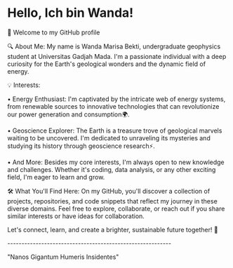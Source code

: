 # Hello, Ich bin Wanda!
<p>🌟 Welcome to my GitHub profile 
<p>
<p>🔍 About Me: My name is Wanda Marisa Bekti, undergraduate geophysics student at Universitas Gadjah Mada. I'm a passionate individual with a deep curiosity for the Earth's geological wonders and the dynamic field of energy.
<p>💡 Interests:
 <p>•	Energy Enthusiast: I'm captivated by the intricate web of energy systems, from renewable sources to innovative technologies that can revolutionize our power generation and consumption🌍.
 <p>• Geoscience Explorer: The Earth is a treasure trove of geological marvels waiting to be uncovered. I'm dedicated to unraveling its mysteries and studying its history through geoscience research⚡.
<p>•	And More: Besides my core interests, I'm always open to new knowledge and challenges. Whether it's coding, data analysis, or any other exciting field, I'm eager to learn and grow.
<p>
<p>🛠 What You'll Find Here: On my GitHub, you'll discover a collection of projects, repositories, and code snippets that reflect my journey in these diverse domains. Feel free to explore, collaborate, or reach out if you share similar interests or have ideas for collaboration.
<p>Let's connect, learn, and create a brighter, sustainable future together! 🌟
<p> ----------------------------------------------------------
<p> 
<p> "Nanos Gigantum Humeris Insidentes"
